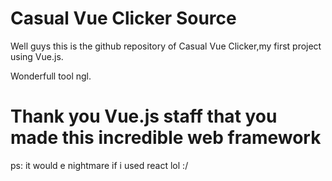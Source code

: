 # Casual Vue Clicker Source

<p>Well guys this is the github repository of Casual Vue Clicker,my first project using Vue.js.</p>
Wonderfull tool ngl.

# Thank you Vue.js staff that you made this incredible web framework
<p>ps: it would e nightmare if i used react lol :/</p>
